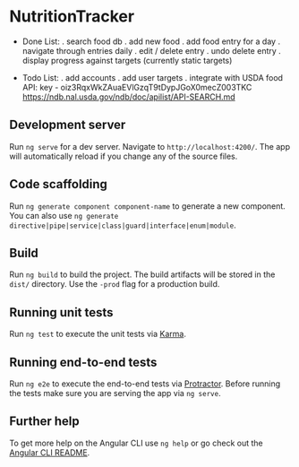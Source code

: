 # NutritionTracker

- Done List:
. search food db
. add new food
. add food entry for a day
. navigate through entries daily
. edit / delete entry
. undo delete entry
. display progress against targets (currently static targets)

- Todo List:
. add accounts
. add user targets
. integrate with USDA food API: key - oiz3RqxWkZAuaEVlGzqT9tDypJGoX0mecZ003TKC
  https://ndb.nal.usda.gov/ndb/doc/apilist/API-SEARCH.md



## Development server

Run `ng serve` for a dev server. Navigate to `http://localhost:4200/`. The app will automatically reload if you change any of the source files.

## Code scaffolding

Run `ng generate component component-name` to generate a new component. You can also use `ng generate directive|pipe|service|class|guard|interface|enum|module`.

## Build

Run `ng build` to build the project. The build artifacts will be stored in the `dist/` directory. Use the `-prod` flag for a production build.

## Running unit tests

Run `ng test` to execute the unit tests via [Karma](https://karma-runner.github.io).

## Running end-to-end tests

Run `ng e2e` to execute the end-to-end tests via [Protractor](http://www.protractortest.org/).
Before running the tests make sure you are serving the app via `ng serve`.

## Further help

To get more help on the Angular CLI use `ng help` or go check out the [Angular CLI README](https://github.com/angular/angular-cli/blob/master/README.md).
